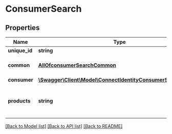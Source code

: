 # ConsumerSearch

## Properties
Name | Type | Description | Notes
------------ | ------------- | ------------- | -------------
**unique_id** | **string** |  | [optional] 
**common** | [**AllOfconsumerSearchCommon**](AllOfconsumerSearchCommon.md) | Person search criteria | [optional] 
**consumer** | [**\Swagger\Client\Model\ConnectIdentityConsumerSearchCriteria**](ConnectIdentityConsumerSearchCriteria.md) |  | [optional] 
**products** | **string** | Enter &#x60;Consumer&#x60; for this product search | [optional] 

[[Back to Model list]](../../README.md#documentation-for-models) [[Back to API list]](../../README.md#documentation-for-api-endpoints) [[Back to README]](../../README.md)

